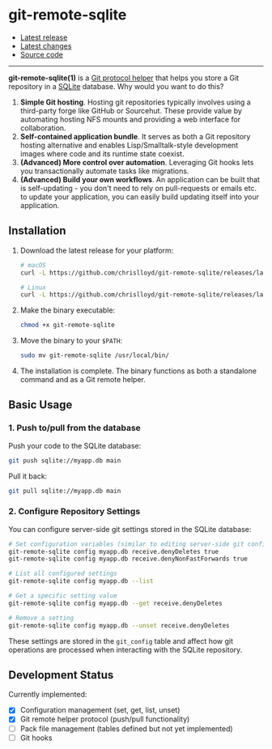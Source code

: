 # git-remote-sqlite

- [Latest release](https://github.com/chrislloyd/git-remote-sqlite/releases/latest)
- [Latest changes](https://github.com/chrislloyd/git-remote-sqlite/commits/main)
- [Source code](https://github.com/chrislloyd/git-remote-sqlite)

---

**git-remote-sqlite(1)** is a [Git protocol helper](https://git-scm.com/docs/gitremote-helpers) that helps you store a Git repository in a [SQLite](https://www.sqlite.org) database. Why would you want to do this?

1. **Simple Git hosting**. Hosting git repositories typically involves using a third-party forge like GitHub or Sourcehut. These provide value by automating hosting NFS mounts and providing a web interface for collaboration.
2. **Self-contained application bundle**. It serves as both a Git repository hosting alternative and enables Lisp/Smalltalk-style development images where code and its runtime state coexist.
3. **(Advanced) More control over automation**. Leveraging Git hooks lets you transactionally automate tasks like migrations.
4. **(Advanced) Build your own workflows**. An application can be built that is self-updating - you don't need to rely on pull-requests or emails etc. to update your application, you can easily build updating itself into your application.

## Installation

1. Download the latest release for your platform:

   ```bash
   # macOS
   curl -L https://github.com/chrislloyd/git-remote-sqlite/releases/latest/download/git-remote-sqlite-macos -o git-remote-sqlite

   # Linux
   curl -L https://github.com/chrislloyd/git-remote-sqlite/releases/latest/download/git-remote-sqlite-linux -o git-remote-sqlite
   ```

2. Make the binary executable:

   ```bash
   chmod +x git-remote-sqlite
   ```

3. Move the binary to your `$PATH`:

   ```bash
   sudo mv git-remote-sqlite /usr/local/bin/
   ```

4. The installation is complete. The binary functions as both a standalone command and as a Git remote helper.

## Basic Usage

### 1. Push to/pull from the database

Push your code to the SQLite database:

```bash
git push sqlite://myapp.db main
```

Pull it back:

```bash
git pull sqlite://myapp.db main
```

### 2. Configure Repository Settings

You can configure server-side git settings stored in the SQLite database:

```bash
# Set configuration variables (similar to editing server-side git config)
git-remote-sqlite config myapp.db receive.denyDeletes true
git-remote-sqlite config myapp.db receive.denyNonFastForwards true

# List all configured settings
git-remote-sqlite config myapp.db --list

# Get a specific setting value
git-remote-sqlite config myapp.db --get receive.denyDeletes

# Remove a setting
git-remote-sqlite config myapp.db --unset receive.denyDeletes
```

These settings are stored in the `git_config` table and affect how git operations are processed when interacting with the SQLite repository.


## Development Status

Currently implemented:
- [x] Configuration management (set, get, list, unset)
- [x] Git remote helper protocol (push/pull functionality)
- [ ] Pack file management (tables defined but not yet implemented)
- [ ] Git hooks
